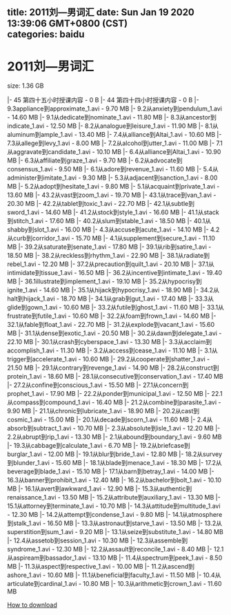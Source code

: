 
title: 2011刘—男词汇
date: Sun Jan 19 2020 13:39:06 GMT+0800 (CST)    
categories: baidu
---

# 2011刘—男词汇
size: 1.36 GB
 
 
|- 45 第四十五小时授课内容 - 0 B
|- 44 第四十四小时授课内容 - 0 B
|- 9.3appliance到approximate_1.avi - 9.70 MB
|- 9.2从anxiety到pendulum_1.avi - 14.60 MB
|- 9.1从dedicate到nominate_1.avi - 11.80 MB
|- 8.3从ancestor到indicate_1.avi - 12.50 MB
|- 8.2从analogue到leisure_1.avi - 11.90 MB
|- 8.1从aluminum到ample_1.avi - 13.40 MB
|- 7.4从alliance到Altai_1.avi - 10.60 MB
|- 7.3从allege到levy_1.avi - 8.00 MB
|- 7.2从alcohol到utter_1.avi - 11.00 MB
|- 7.1从aggravate到candidate_1.avi - 10.10 MB
|- 6.4从alliance到Altai_1.avi - 10.90 MB
|- 6.3从affiliate到graze_1.avi - 9.70 MB
|- 6.2从advocate到consensus_1.avi - 9.50 MB
|- 6.1从adore到revenue_1.avi - 11.60 MB
|- 5.4从administer到imitate_1.avi - 9.30 MB
|- 5.3从adjacent到sanction_1.avi - 8.00 MB
|- 5.2从adopt到hesitate_1.avi - 9.80 MB
|- 5.1从acquaint到private_1.avi - 13.60 MB
|- 43.2从vast到zoom_1.avi - 19.70 MB
|- 43.1从trace到van_1.avi - 20.30 MB
|- 42.2从tablet到toxic_1.avi - 22.70 MB
|- 42.1从subtle到sword_1.avi - 14.60 MB
|- 41.2从stock到style_1.avi - 16.60 MB
|- 41.1从stack到stitch_1.avi - 17.60 MB
|- 40.2从slum到stable_1.avi - 18.50 MB
|- 40.1从shabby到slot_1.avi - 16.00 MB
|- 4.3从accuse到acute_1.avi - 14.10 MB
|- 4.2从curb到corridor_1.avi - 15.70 MB
|- 4.1从supplement到secure_1.avi - 11.10 MB
|- 39.2从saturate到senate_1.avi - 17.80 MB
|- 39.1从rib到satire_1.avi - 18.50 MB
|- 38.2从reckless到rhythm_1.avi - 22.90 MB
|- 38.1从radiate到rebel_1.avi - 12.20 MB
|- 37.2从precaution到quilt_1.avi - 20.10 MB
|- 37.1从intimidate到tissue_1.avi - 16.50 MB
|- 36.2从incentive到intimate_1.avi - 19.40 MB
|- 36.1illustrate到implement_1.avi - 19.10 MB
|- 35.2从hypocrisy到ignite_1.avi - 14.60 MB
|- 35.1从hijack到hypocrisy_1.avi - 18.90 MB
|- 34.2从halt到hijack_1.avi - 18.70 MB
|- 34.1从grab到gut_1.avi - 17.40 MB
|- 33.3从glide到gown_1.avi - 10.60 MB
|- 33.2从futile到ghost_1.avi - 11.60 MB
|- 33.1从frustrate到futile_1.avi - 10.60 MB
|- 32.2从foam到frown_1.avi - 14.60 MB
|- 32.1从fable到float_1.avi - 22.70 MB
|- 31.2从explode到vacant_1.avi - 15.60 MB
|- 31.1从dense到exotic_1.avi - 20.50 MB
|- 30.2从dawn到delegate_1.avi - 22.10 MB
|- 30.1从crash到cyberspace_1.avi - 13.30 MB
|- 3.3从acclaim到accomplish_1.avi - 11.30 MB
|- 3.2从access到cease_1.avi - 11.10 MB
|- 3.1从trigger到accelerate_1.avi - 10.60 MB
|- 29.2从cooperate到shatter_1.avi - 21.50 MB
|- 29.1从contrary到revenge_1.avi - 14.90 MB
|- 28.2从construct到protein_1.avi - 18.60 MB
|- 28.1从consecutive到conservation_1.avi - 17.40 MB
|- 27.2从confine到conscious_1.avi - 15.50 MB
|- 27.1从concern到prophet_1.avi - 17.90 MB
|- 22.2从ponder到municipal_1.avi - 12.50 MB
|- 22.1从compass到compound_1.avi - 16.40 MB
|- 21.2从combine到parasite_1.avi - 9.90 MB
|- 21.1从chronic到lubricate_1.avi - 18.90 MB
|- 20.2从cast到cosmic_1.avi - 15.00 MB
|- 20.1从decade到scorn_1.avi - 11.60 MB
|- 2.4从absorb到subtract_1.avi - 10.70 MB
|- 2.3从absolute到isle_1.avi - 12.20 MB
|- 2.2从abrupt到rip_1.avi - 13.30 MB
|- 2.1从abound到boundary_1.avi - 9.60 MB
|- 19.3从cabbage到calculate_1.avi - 6.70 MB
|- 19.2从briefcase到burglar_1.avi - 12.00 MB
|- 19.1从blur到bride_1.avi - 12.80 MB
|- 18.2从survey到blunder_1.avi - 15.60 MB
|- 18.1从blade到menace_1.avi - 18.30 MB
|- 17.2从beverage到blade_1.avi - 15.10 MB
|- 17.1从barn到betray_1.avi - 14.00 MB
|- 16.3从banner到prohibit_1.avi - 12.40 MB
|- 16.2从bachelor到bolt_1.avi - 10.10 MB
|- 16.1从avert到awkward_1.avi - 12.90 MB
|- 15.3从authentic到renaissance_1.avi - 13.50 MB
|- 15.2从attribute到auxiliary_1.avi - 13.30 MB
|- 15.1从attorney到terminate_1.avi - 10.70 MB
|- 14.3从attitude到multitude_1.avi - 12.30 MB
|- 14.2从attempt到condense_1.avi - 9.80 MB
|- 14.1从atmosphere到stalk_1.avi - 16.50 MB
|- 13.3从astronaut到starve_1.avi - 13.50 MB
|- 13.2从superstition到sum_1.avi - 9.20 MB
|- 13.1从seize到substitute_1.avi - 14.80 MB
|- 12.4从assetob到session_1.avi - 10.30 MB
|- 12.3从assemble到syndrome_1.avi - 12.30 MB
|- 12.2从assault到reconcile_1.avi - 8.40 MB
|- 12.1从aspiream到bassador_1.avi - 13.10 MB
|- 11.4从spectrum到peek_1.avi - 8.50 MB
|- 11.3从aspect到respective_1.avi - 10.00 MB
|- 11.2从ascend到ashore_1.avi - 10.60 MB
|- 11.1从beneficial到faculty_1.avi - 11.50 MB
|- 10.4从articulate到cardinal_1.avi - 10.80 MB
|- 10.3从arithmetic到crown_1.avi - 11.60 MB

[How to download](https://bpcam.bemobtrk.com/go/2ceec3aa-1ca2-46d6-b9ff-aaa5c184517c?jno=525)